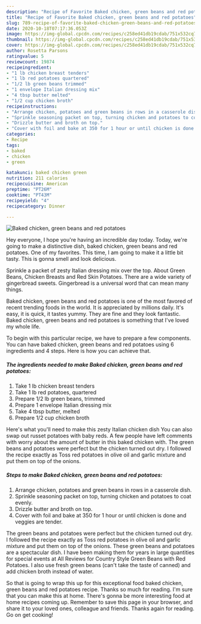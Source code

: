 ```yaml
---
description: "Recipe of Favorite Baked chicken, green beans and red potatoes"
title: "Recipe of Favorite Baked chicken, green beans and red potatoes"
slug: 789-recipe-of-favorite-baked-chicken-green-beans-and-red-potatoes
date: 2020-10-18T07:17:36.053Z
image: https://img-global.cpcdn.com/recipes/c258ed41db19cdab/751x532cq70/baked-chicken-green-beans-and-red-potatoes-recipe-main-photo.jpg
thumbnail: https://img-global.cpcdn.com/recipes/c258ed41db19cdab/751x532cq70/baked-chicken-green-beans-and-red-potatoes-recipe-main-photo.jpg
cover: https://img-global.cpcdn.com/recipes/c258ed41db19cdab/751x532cq70/baked-chicken-green-beans-and-red-potatoes-recipe-main-photo.jpg
author: Rosetta Parsons
ratingvalue: 5
reviewcount: 19874
recipeingredient:
- "1 lb chicken breast tenders"
- "1 lb red potatoes quartered"
- "1/2 lb green beans trimmed"
- "1 envelope Italian dressing mix"
- "4 tbsp butter melted"
- "1/2 cup chicken broth"
recipeinstructions:
- "Arrange chicken, potatoes and green beans in rows in a casserole dish."
- "Sprinkle seasoning packet on top, turning chicken and potatoes to coat evenly."
- "Drizzle butter and broth on top."
- "Cover with foil and bake at 350 for 1 hour or until chicken is done and veggies are tender."
categories:
- Recipe
tags:
- baked
- chicken
- green

katakunci: baked chicken green 
nutrition: 211 calories
recipecuisine: American
preptime: "PT26M"
cooktime: "PT43M"
recipeyield: "4"
recipecategory: Dinner

---
```



![Baked chicken, green beans and red potatoes](https://img-global.cpcdn.com/recipes/c258ed41db19cdab/751x532cq70/baked-chicken-green-beans-and-red-potatoes-recipe-main-photo.jpg)

Hey everyone, I hope you're having an incredible day today. Today, we're going to make a distinctive dish, baked chicken, green beans and red potatoes. One of my favorites. This time, I am going to make it a little bit tasty. This is gonna smell and look delicious.

Sprinkle a packet of zesty Italian dressing mix over the top. About Green Beans, Chicken Breasts and Red Skin Potatoes. There are a wide variety of gingerbread sweets. Gingerbread is a universal word that can mean many things.

Baked chicken, green beans and red potatoes is one of the most favored of recent trending foods in the world. It is appreciated by millions daily. It's easy, it is quick, it tastes yummy. They are fine and they look fantastic. Baked chicken, green beans and red potatoes is something that I've loved my whole life.


To begin with this particular recipe, we have to prepare a few components. You can have baked chicken, green beans and red potatoes using 6 ingredients and 4 steps. Here is how you can achieve that.

<!--inarticleads1-->

##### The ingredients needed to make Baked chicken, green beans and red potatoes:

1. Take 1 lb chicken breast tenders
1. Take 1 lb red potatoes, quartered
1. Prepare 1/2 lb green beans, trimmed
1. Prepare 1 envelope Italian dressing mix
1. Take 4 tbsp butter, melted
1. Prepare 1/2 cup chicken broth


Here&#39;s what you&#39;ll need to make this zesty Italian chicken dish You can also swap out russet potatoes with baby reds. A few people have left comments with worry about the amount of butter in this baked chicken with. The green beans and potatoes were perfect but the chicken turned out dry. I followed the recipe exactly as Toss red potatoes in olive oil and garlic mixture and put them on top of the onions. 

<!--inarticleads2-->

##### Steps to make Baked chicken, green beans and red potatoes:

1. Arrange chicken, potatoes and green beans in rows in a casserole dish.
1. Sprinkle seasoning packet on top, turning chicken and potatoes to coat evenly.
1. Drizzle butter and broth on top.
1. Cover with foil and bake at 350 for 1 hour or until chicken is done and veggies are tender.


The green beans and potatoes were perfect but the chicken turned out dry. I followed the recipe exactly as Toss red potatoes in olive oil and garlic mixture and put them on top of the onions. These green beans and potatoes are a spectacular dish. I have been making them for years in large quantities for special events at All Reviews for Country Style Green Beans with Red Potatoes. I also use fresh green beans (can&#39;t take the taste of canned) and add chicken broth instead of water. 

So that is going to wrap this up for this exceptional food baked chicken, green beans and red potatoes recipe. Thanks so much for reading. I'm sure that you can make this at home. There's gonna be more interesting food at home recipes coming up. Remember to save this page in your browser, and share it to your loved ones, colleague and friends. Thanks again for reading. Go on get cooking!
